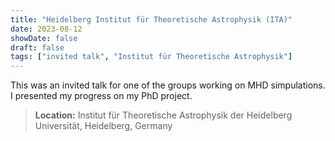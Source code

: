 ```yaml
---
title: "Heidelberg Institut für Theoretische Astrophysik (ITA)"
date: 2023-08-12
showDate: false
draft: false
tags: ["invited talk", "Institut für Theoretische Astrophysik"]
---
```


This was an invited talk for one of the groups working on MHD simpulations.
I presented my progress on my PhD project.

> **Location:** Institut für Theoretische Astrophysik der Heidelberg Universität, Heidelberg, Germany
